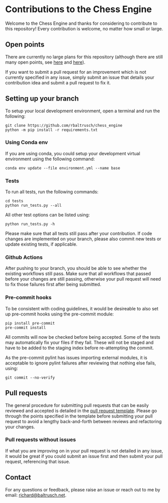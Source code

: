 # Contributions to the Chess Engine

Welcome to the Chess Engine and thanks for considering to contribute to this repository! Every contribution is welcome, no matter how small or large.

## Open points

There are currently no large plans for this repository (although there are still many open points, see [here](README.md#missing-features) and [here](README.md#features-planned-down-the-line)).

If you want to submit a pull request for an improvement which is not currently specified in any issue, simply submit an issue that details your contribution idea and submit a pull request to fix it.

## Setting up your branch

To setup your local development environment, open a terminal and run the following:

```
git clone https://github.com/rbaltrusch/chess_engine
python -m pip install -r requirements.txt
```

### Using Conda env

If you are using conda, you could setup your development virtual environment using the following command:

```
conda env update --file environment.yml --name base
```

### Tests

To run all tests, run the following commands:
```
cd tests
python run_tests.py --all
```

All other test options can be listed using:
```
python run_tests.py -h
```

Please make sure that all tests still pass after your contribution. If code changes are implemented on your branch, please also commit new tests or update existing tests, if applicable.

### Github Actions

After pushing to your branch, you should be able to see whether the existing workflows still pass. Make sure that all workflows that passed before your changes are still passing, otherwise your pull request will need to fix those failures first after being submitted.

### Pre-commit hooks

To be consistent with coding guidelines, it would be desireable to also set up pre-commit hooks using the pre-commit module:

```
pip install pre-commit
pre-commit install
```

All commits will now be checked before being accepted. Some of the tests may automatically fix your files if they fail. These will not be staged and have to be added to the staging index before re-attempting the commit.

As the pre-commit pylint has issues importing external modules, it is acceptable to ignore pylint failures after reviewing that nothing else fails, using:

```
git commit --no-verify
```

## Pull requests

The general procedure for submitting pull requests that can be easily reviewed and accepted is detailed in the [pull request template](.github/pull_request_template.md).
Please go through the points specified in the template before submitting your pull request to avoid a lengthy back-and-forth between reviews and refactoring your changes.

### Pull requests without issues

If what you are improving on in your pull request is not detailed in any issue, it would be great if you could submit an issue first and then submit your pull request, referencing that issue.

## Contact

For any questions or feedback, please raise an issue or reach out to me by email: richard@baltrusch.net.
